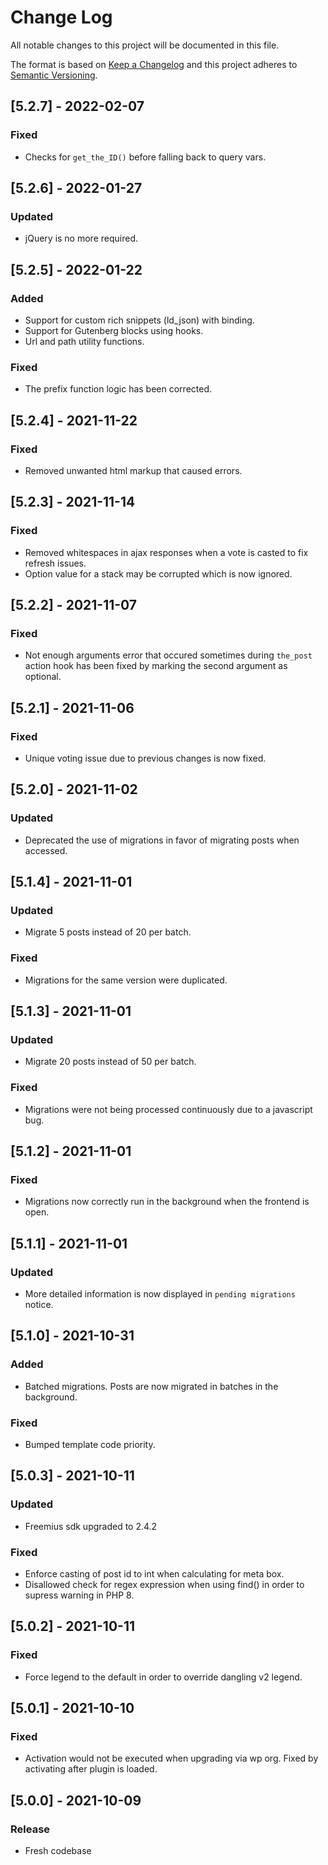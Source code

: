 # Change Log

All notable changes to this project will be documented in this file.

The format is based on [Keep a Changelog](http://keepachangelog.com/)
and this project adheres to [Semantic Versioning](http://semver.org/).

## [5.2.7] - 2022-02-07

### Fixed
- Checks for `get_the_ID()` before falling back to query vars.

## [5.2.6] - 2022-01-27

### Updated
- jQuery is no more required.

## [5.2.5] - 2022-01-22

### Added
- Support for custom rich snippets (ld_json) with binding. 
- Support for Gutenberg blocks using hooks.
- Url and path utility functions.

### Fixed
- The prefix function logic has been corrected.

## [5.2.4] - 2021-11-22

### Fixed
- Removed unwanted html markup that caused errors.

## [5.2.3] - 2021-11-14

### Fixed
- Removed whitespaces in ajax responses when a vote is casted to fix refresh issues.
- Option value for a stack may be corrupted which is now ignored.

## [5.2.2] - 2021-11-07

### Fixed
- Not enough arguments error that occured sometimes during `the_post` action hook has been fixed by marking the second argument as optional.

## [5.2.1] - 2021-11-06

### Fixed
- Unique voting issue due to previous changes is now fixed.

## [5.2.0] - 2021-11-02

### Updated
- Deprecated the use of migrations in favor of migrating posts when accessed.

## [5.1.4] - 2021-11-01

### Updated
- Migrate 5 posts instead of 20 per batch.

### Fixed
- Migrations for the same version were duplicated.

## [5.1.3] - 2021-11-01

### Updated
- Migrate 20 posts instead of 50 per batch.

### Fixed
- Migrations were not being processed continuously due to a javascript bug.

## [5.1.2] - 2021-11-01

### Fixed
- Migrations now correctly run in the background when the frontend is open.

## [5.1.1] - 2021-11-01

### Updated
- More detailed information is now displayed in `pending migrations` notice.

## [5.1.0] - 2021-10-31

### Added
- Batched migrations. Posts are now migrated in batches in the background.

### Fixed
- Bumped template code priority.


## [5.0.3] - 2021-10-11

### Updated
- Freemius sdk upgraded to 2.4.2

### Fixed
- Enforce casting of post id to int when calculating for meta box.
- Disallowed check for regex expression when using find() in order to supress warning in PHP 8.

## [5.0.2] - 2021-10-11

### Fixed
- Force legend to the default in order to override dangling v2 legend.

## [5.0.1] - 2021-10-10

### Fixed
- Activation would not be executed when upgrading via wp org. Fixed by activating after plugin is loaded.

## [5.0.0] - 2021-10-09

### Release
- Fresh codebase